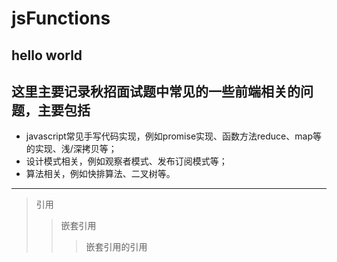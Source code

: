 # jsFunctions

## hello world

## 这里主要记录秋招面试题中常见的一些**前端**相关的问题，主要包括

- javascript常见手写代码实现，例如promise实现、函数方法reduce、map等的实现、浅/深拷贝等；
- 设计模式相关，例如观察者模式、发布订阅模式等；
- 算法相关，例如快排算法、二叉树等。

---

>引用
>>嵌套引用
>>>嵌套引用的引用
